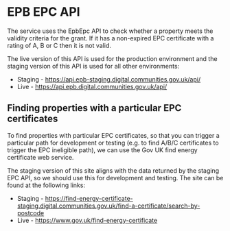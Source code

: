 # EPB EPC API

The service uses the EpbEpc API to check whether a property meets the validity criteria for the grant. If it has a 
non-expired EPC certificate with a rating of A, B or C then it is not valid.

The live version of this API is used for the production environment and the staging version of this API is used for all 
other environments:
* Staging - https://api.epb-staging.digital.communities.gov.uk/api/
* Live - https://api.epb.digital.communities.gov.uk/api/

## Finding properties with a particular EPC certificates

To find properties with particular EPC certificates, so that you can trigger a particular path for development or 
testing (e.g. to find A/B/C certificates to trigger the EPC ineligible path), we can use the Gov UK find energy 
certificate web service.

The staging version of this site aligns with the data returned by the staging EPC API, so we should use this for development and testing. The site can be found at the following links:
* Staging - https://find-energy-certificate-staging.digital.communities.gov.uk/find-a-certificate/search-by-postcode
* Live - https://www.gov.uk/find-energy-certificate
